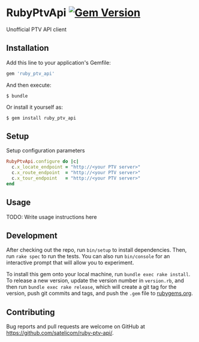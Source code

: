 # RubyPtvApi [![Gem Version](https://badge.fury.io/rb/ruby_ptv_api.svg)](https://badge.fury.io/rb/ruby_ptv_api)

Unofficial PTV API client

## Installation

Add this line to your application's Gemfile:

```ruby
gem 'ruby_ptv_api'
```

And then execute:

    $ bundle

Or install it yourself as:

    $ gem install ruby_ptv_api

## Setup

Setup configuration parameters

```ruby
RubyPtvApi.configure do |c|
  c.x_locate_endpoint = "http://<your PTV server>"
  c.x_route_endpoint  = "http://<your PTV server>"
  c.x_tour_endpoint   = "http://<your PTV server>"
end
```

## Usage

TODO: Write usage instructions here

## Development

After checking out the repo, run `bin/setup` to install dependencies. Then, run `rake spec` to run the tests. You can also run `bin/console` for an interactive prompt that will allow you to experiment.

To install this gem onto your local machine, run `bundle exec rake install`. To release a new version, update the version number in `version.rb`, and then run `bundle exec rake release`, which will create a git tag for the version, push git commits and tags, and push the `.gem` file to [rubygems.org](https://rubygems.org).

## Contributing

Bug reports and pull requests are welcome on GitHub at https://github.com/satelicom/ruby-ptv-api/.


